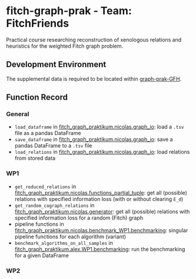 # fitch-graph-prak - Team: FitchFriends

Practical course researching reconstruction of xenologous relations and heuristics for the weighted Fitch graph problem.

## Development Environment

The supplemental data is required to be located within
[graph-prak-GFH](graph-prak-GFH/).


## Function Record

### General

- `load_dataframe` in [fitch_graph_praktikum.nicolas.graph_io](fitch_graph_praktikum/nicolas/graph_io.py):
  load a `.tsv` file as a pandas DataFrame
- `save_dataframe` in [fitch_graph_praktikum.nicolas.graph_io](fitch_graph_praktikum/nicolas/graph_io.py):
  save a pandas DataFrame to a `.tsv` file
- `load_relations` in [fitch_graph_praktikum.nicolas.graph_io](fitch_graph_praktikum/nicolas/graph_io.py):
  load relations from stored data

### WP1

- `get_reduced_relations` in [fitch_graph_praktikum.nicolas.functions_partial_tuple](fitch_graph_praktikum/nicolas/functions_partial_tuple.py):
  get all (possible) relations with specified information loss (with or without clearing `E_d`)
- `get_random_cograph_relations` in [fitch_graph_praktikum.nicolas.generator](fitch_graph_praktikum/nicolas/generator.py):
  get all (possible) relations with specified information loss for a random (Fitch) graph
- pipeline functions in [fitch_graph_praktikum.nicolas.benchmark_WP1.benchmarking](fitch_graph_praktikum/nicolas/benchmark_WP1/benchmarking.py):
  singular pipeline functions for each algorithm (variant)
- `benchmark_algorithms_on_all_samples` in [fitch_graph_praktikum.alex.WP1.benchmarking](fitch_graph_praktikum/alex/WP1/benchmarking.py):
  run the benchmarking for a given DataFrame

### WP2
